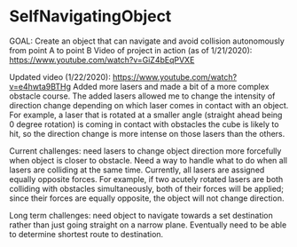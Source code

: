 # SelfNavigatingObject
GOAL: Create an object that can navigate and avoid collision autonomously from point A to point B
Video of project in action (as of 1/21/2020): https://www.youtube.com/watch?v=GiZ4bEqPVXE

Updated video (1/22/2020): https://www.youtube.com/watch?v=e4hwta9BTHg
  Added more lasers and made a bit of a more complex obstacle course. The added lasers allowed me to change the intensity of direction change depending on which laser comes in contact with an object. For example, a laser that is rotated at a smaller angle (straight ahead being 0 degree rotation) is coming in contact with obstacles the cube is likely to hit, so the direction change is more intense on those lasers than the others. 

Current challenges: need lasers to change object direction more forcefully when object is closer to obstacle. Need a way to handle what to do when all lasers are colliding at the same time. Currently, all lasers are assigned equally opposite forces. For example, if two acutely rotated lasers are both colliding with obstacles simultaneously, both of their forces will be applied; since their forces are equally opposite, the object will not change direction.

Long term challenges: need object to navigate towards a set destination rather than just going straight on a narrow plane. Eventually need to be able to determine shortest route to destination.
